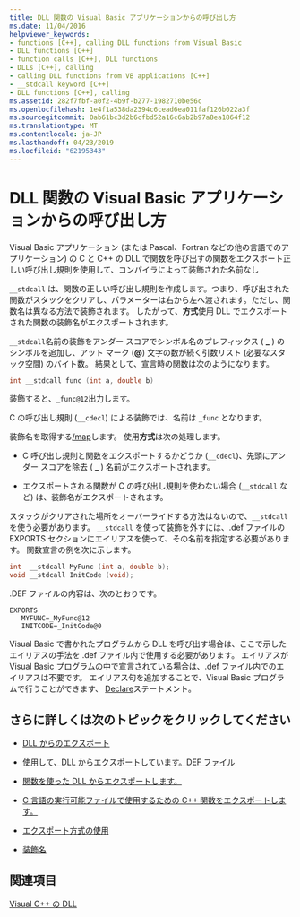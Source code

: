 ```yaml
---
title: DLL 関数の Visual Basic アプリケーションからの呼び出し方
ms.date: 11/04/2016
helpviewer_keywords:
- functions [C++], calling DLL functions from Visual Basic
- DLL functions [C++]
- function calls [C++], DLL functions
- DLLs [C++], calling
- calling DLL functions from VB applications [C++]
- __stdcall keyword [C++]
- DLL functions [C++], calling
ms.assetid: 282f7fbf-a0f2-4b9f-b277-1982710be56c
ms.openlocfilehash: 1e4f1a538da2394c6cead6ea011faf126b022a3f
ms.sourcegitcommit: 0ab61bc3d2b6cfbd52a16c6ab2b97a8ea1864f12
ms.translationtype: MT
ms.contentlocale: ja-JP
ms.lasthandoff: 04/23/2019
ms.locfileid: "62195343"
---
```

# <a name="calling-dll-functions-from-visual-basic-applications"></a>DLL 関数の Visual Basic アプリケーションからの呼び出し方

Visual Basic アプリケーション (または Pascal、Fortran などの他の言語でのアプリケーション) の C と C++ の DLL で関数を呼び出すの関数をエクスポート正しい呼び出し規則を使用して、コンパイラによって装飾された名前なし

`__stdcall` は、関数の正しい呼び出し規則を作成します。つまり、呼び出された関数がスタックをクリアし、パラメーターは右から左へ渡されます。ただし、関数名は異なる方法で装飾されます。 したがって、**方式**使用 DLL でエクスポートされた関数の装飾名がエクスポートされます。

`__stdcall`名前の装飾をアンダー スコアでシンボル名のプレフィックス ( **\_** ) のシンボルを追加し、アット マーク (**\@**) 文字の数が続く引数リスト (必要なスタック空間) のバイト数。 結果として、宣言時の関数は次のようになります。

```C
int __stdcall func (int a, double b)
```

装飾すると、`_func@12`出力します。

C の呼び出し規則 (`__cdecl`) による装飾では、名前は `_func` となります。

装飾名を取得する[/map](reference/map-generate-mapfile.md)します。 使用**方式**は次の処理します。

- C 呼び出し規則と関数をエクスポートするかどうか (`__cdecl`)、先頭にアンダー スコアを除去 ( **\_** ) 名前がエクスポートされます。

- エクスポートされる関数が C の呼び出し規則を使わない場合 (`__stdcall` など) は、装飾名がエクスポートされます。

スタックがクリアされた場所をオーバーライドする方法はないので、`__stdcall` を使う必要があります。 `__stdcall` を使って装飾を外すには、.def ファイルの EXPORTS セクションにエイリアスを使って、その名前を指定する必要があります。 関数宣言の例を次に示します。

```C
int  __stdcall MyFunc (int a, double b);
void __stdcall InitCode (void);
```

.DEF ファイルの内容は、次のとおりです。

```
EXPORTS
   MYFUNC=_MyFunc@12
   INITCODE=_InitCode@0
```

Visual Basic で書かれたプログラムから DLL を呼び出す場合は、ここで示したエイリアスの手法を .def ファイル内で使用する必要があります。 エイリアスが Visual Basic プログラムの中で宣言されている場合は、.def ファイル内でのエイリアスは不要です。 エイリアス句を追加することで、Visual Basic プログラムで行うことができます、 [Declare](/dotnet/visual-basic/language-reference/statements/declare-statement)ステートメント。

## <a name="what-do-you-want-to-know-more-about"></a>さらに詳しくは次のトピックをクリックしてください

- [DLL からのエクスポート](exporting-from-a-dll.md)

- [使用して、DLL からエクスポートしています。DEF ファイル](exporting-from-a-dll-using-def-files.md)

- [関数を使った DLL からエクスポートします。](exporting-from-a-dll-using-declspec-dllexport.md)

- [C 言語の実行可能ファイルで使用するための C++ 関数をエクスポートします。](exporting-cpp-functions-for-use-in-c-language-executables.md)

- [エクスポート方式の使用](determining-which-exporting-method-to-use.md)

- [装飾名](reference/decorated-names.md)

## <a name="see-also"></a>関連項目

[Visual C++ の DLL](dlls-in-visual-cpp.md)
